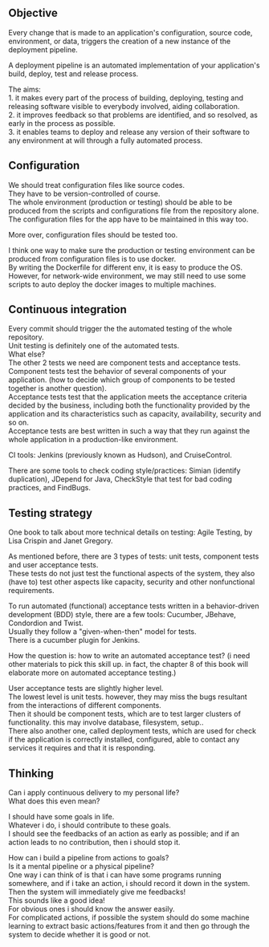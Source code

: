 Objective
------------------

Every change that is made to an application's configuration, source code, environment, or data,
triggers the creation of a new instance of the deployment pipeline.

A deployment pipeline is an automated implementation of your application's build, deploy, test and release process.

The aims:  
	1. it makes every part of the process of building, deploying, testing and releasing software visible to everybody involved, aiding collaboration.  
	2. it improves feedback so that problems are identified, and so resolved, as early in the process as possible.  
	3. it enables teams to deploy and release any version of their software to any environment at will through a fully automated process. 


Configuration
--------------------

We should treat configuration files like source codes.  
They have to be version-controlled of course.  
The whole environment (production or testing) should be able to be produced from the scripts and configurations file from the repository alone.  
The configuration files for the app have to be maintained in this way too.

More over, configuration files should be tested too.

I think one way to make sure the production or testing environment can be produced from configuration files is to use docker.  
By writing the Dockerfile for different env, it is easy to produce the OS.  
However, for network-wide environment, we may still need to use some scripts to auto deploy the docker images to multiple machines.


Continuous integration
-----------------------------

Every commit should trigger the the automated testing of the whole repository.  
Unit testing is definitely one of the automated tests.  
What else?  
The other 2 tests we need are component tests and acceptance tests.  
Component tests test the behavior of several components of your application. (how to decide which group of components to be tested together is another question).  
Acceptance tests test that the application meets the acceptance criteria decided by the business, 
including both the functionality provided by the application and its characteristics such as capacity, availability, security and so on.  
Acceptance tests are best written in such a way that they run against the whole application in a production-like environment.

CI tools: Jenkins (previously known as Hudson), and CruiseControl.

There are some tools to check coding style/practices: Simian (identify duplication), JDepend for Java, CheckStyle that test for bad coding practices, and FindBugs.


Testing strategy
-----------------------

One book to talk about more technical details on testing: Agile Testing, by Lisa Crispin and Janet Gregory.

As mentioned before, there are 3 types of tests: unit tests, component tests and user acceptance tests.  
These tests do not just test the functional aspects of the system, 
they also (have to) test other aspects like capacity, security and other nonfunctional requirements.

To run automated (functional) acceptance tests written in a behavior-driven development (BDD) style, 
there are a few tools: Cucumber, JBehave, Condordion and Twist.  
Usually they follow a "given-when-then" model for tests.  
There is a cucumber plugin for Jenkins.

How the question is: how to write an automated acceptance test? 
(i need other materials to pick this skill up. in fact, the chapter 8 of this book will elaborate more on automated acceptance testing.)

User acceptance tests are slightly higher level.  
The lowest level is unit tests.  however, they may miss the bugs resultant from the interactions of different components.   
Then it should be component tests, which are to test larger clusters of functionality. this may involve database, filesystem, setup..  
There also another one, called deployment tests, which are used for check if the application is correctly installed, configured, able to contact any services it requires and that it is responding.  


Thinking
--------------------

Can i apply continuous delivery to my personal life?  
What does this even mean?  

I should have some goals in life.  
Whatever i do, i should contribute to these goals.  
I should see the feedbacks of an action as early as possible; and if an action leads to no contribution, then i should stop it.  

How can i build a pipeline from actions to goals?  
Is it a mental pipeline or a physical pipeline?  
One way i can think of is that i can have some programs running somewhere, and if i take an action, i should record it down in the system.
Then the system will immediately give me feedbacks!  
This sounds like a good idea!  
For obvious ones i should know the answer easily.  
For complicated actions, if possible the system should do some machine learning to extract basic actions/features from it and then go through the system to decide whether it is good or not.
